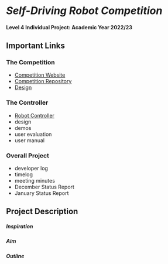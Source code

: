 # _Self-Driving Robot Competition_

#### Level 4 Individual Project: Academic Year 2022/23

## Important Links

### The Competition
* [Competition Website](https://robot-competition.github.io/robot-competition/)
* [Competition Repository](https://github.com/Robot-Competition)
* [Design]()

### The Controller
* [Robot Controller](https://lewistrundle.github.io/L4-Individual-Project/)
* design
* demos
* user evaluation
* user manual


### Overall Project
- developer log
- timelog
- meeting minutes
- December Status Report
- January Status Report


## Project Description
##### Inspiration

##### Aim

##### Outline
